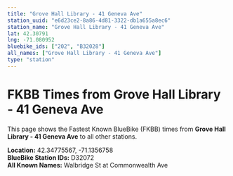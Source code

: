 ```yaml
---
title: "Grove Hall Library - 41 Geneva Ave"
station_uuid: "e6d23ce2-8a86-4d81-3322-db1a655a8ec6"
station_name: "Grove Hall Library - 41 Geneva Ave"
lat: 42.30791
lng: -71.080952
bluebike_ids: ["202", "B32028"]
all_names: ["Grove Hall Library - 41 Geneva Ave"]
type: "station"
---
```


# FKBB Times from Grove Hall Library - 41 Geneva Ave

This page shows the Fastest Known BlueBike (FKBB) times from **Grove Hall Library - 41 Geneva Ave** to all other stations.

**Location:** 42.34775567, -71.1356758  
**BlueBike Station IDs:** D32072  
**All Known Names:** Walbridge St at Commonwealth Ave

